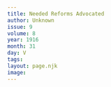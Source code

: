 ```yaml
---
title: Needed Reforms Advocated
author: Unknown
issue: 9
volume: 8
year: 1916
month: 31
day: V
tags:
layout: page.njk
image:
---
```





